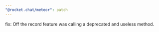 ```yaml
---
"@rocket.chat/meteor": patch
---
```


fix: Off the record feature was calling a deprecated and useless method.
